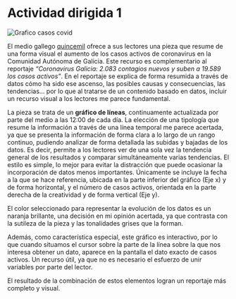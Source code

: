 # Actividad dirigida 1  
![Grafico casos covid](https://nebrijas.github.io/periodismodedatos-nbugaring/imagen_grafico_ad1.PNG)


El medio gallego [quincemil](https://www.elespanol.com/quincemil/articulos/actualidad/coronavirus-galicia-2-083-contagios-nuevos-y-suben-a-19-589-los-casos-activos) ofrece a sus lectores una pieza que resume de una forma visual el aumento de los casos activos de coronavirus en la Comunidad Autónoma de Galicia. Este recurso es complementario al reportaje *“Coronavirus Galicia: 2.083 contagios nuevos y suben a 19.589 los casos activos”*. En el reportaje se explica de forma resumida a través de datos cómo ha sido ese ascenso, las posibles causas y consecuencias, las tendencias… por lo que al tratarse de un contenido basado en datos, incluir un recurso visual a los lectores me parece fundamental.  


La pieza se trata de un **gráfico de líneas**, continuamente actualizada por parte del medio a las 12:00 de cada día. La elección de una tipología que resume la información a través de una línea temporal me parece acertada, ya que se presenta la información de forma clara a lo largo de un rango continuo, pudiendo analizar de forma detallada las subidas y bajadas de los datos. Es decir, permite a los lectores ver de una sola vez la tendencia general de los resultados y comparar simultáneamente varias tendencias.
El estilo es simple, lo mejor para evitar la distracción que puede ocasionar la incorporación de datos menos importantes. Únicamente se incluye la fecha a la que se hace referencia, ubicada en la parte inferior del gráfico (Eje x) y de forma horizontal, y el número de casos activos, orientada en la parte derecha de la creatividad y de forma vertical (Eje y).  


El color seleccionado para representar la evolución de los datos es un naranja brillante, una decisión en mi opinión acertada, ya que contrasta con la sutileza de la pieza y las tonalidades grises que la forman.  


Además, como característica especial, este gráfico es interactivo, por lo que cuando situamos el cursor sobre la parte de la línea sobre la que nos interesa obtener un dato, aparece en la pantalla el dato exacto de casos activos. Un recurso útil, ya que no es necesario el esfuerzo de unir variables por parte del lector.


El resultado de la combinación de estos elementos logran un reportaje más completo y visual.
